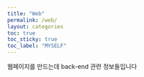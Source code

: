 ```yaml
---
title: "Web"
permalink: /web/
layout: categories
toc: true
toc_sticky: true
toc_label: "MYSELF"
---
```


웹페이지를 만드는데 back-end 관련 정보들입니다